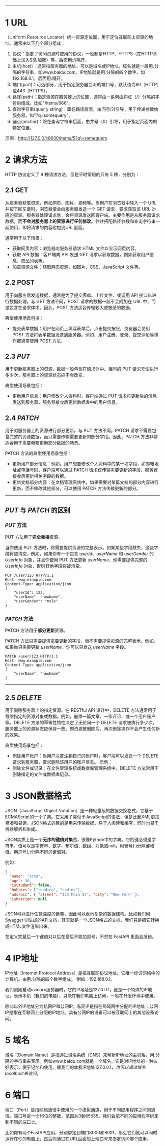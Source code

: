 ‍

---

# 1 URL

（Uniform Resource Locator）统一资源定位器，用于定位互联网上资源的地址。通常由以下几个部分组成：

1. 协议：指定了访问资源时使用的协议，一般都是HTTP、HTTPS（在HTTP基础上加入SSL加密）等。后面用://隔开。
2. 主机(host)：通常指服务器的地址，可以是域名或IP地址。域名就是一段用.分隔的字符串，如www.baidu.com。IP地址就是用.分隔的四个数字，如192.168.0.1。后面用:隔开。
3. 端口(port)：可选部分，用于指定服务器监听的端口号，默认值为80（HTTP）或443（HTTPS）。
4. 路径(path)：指定资源在服务器上的位置，通常由一系列由斜杠（/）分隔的字符串组成。比如"/items/666"。
5. 查询字符串(quer y string)：跟在路径后面，由问号(?)引导，用于传递参数给服务器。如"?q\=somequery"。
6. 锚点(anchor)：跟在查询字符串后面，由井号（#）引导，用于指定页面内的特定位置。

示例：http://127.0.0.1:8000/items/5?q\=somequery

# 2 请求方法

HTTP 协议定义了 9 种请求方法，但是平时常用的只有 5 种，分别为：

## 2.1 **GET**

从服务器获取资源，例如网页、图片、视频等。当用户在浏览器中输入一个 URL 并按下回车键时，浏览器便会向服务器发送一个 GET 请求，要求获取该 URL 对应的资源。服务器处理请求后，会将资源发送回客户端。主要作用是从服务器请求数据，而**不会对服务器上的资源进行任何修改**。往往搭配路径参数和查询字符串一起使用，即将请求的内容附加到URL里面。

通常用于以下场景：

- 获取网页内容：浏览器向服务器请求 HTML 文件以显示网页内容。
- 获取 API 数据：客户端向 API 发送 GET 请求以获取数据，例如获取用户信息、商品列表等。
- 加载资源文件：获取静态资源，如图片、CSS、JavaScript 文件等。

## 2.2 **POST**

用于向服务器发送数据，通常是为了提交表单、上传文件、或调用 API 接口以进行数据处理。与 GET 方法不同，POST 请求的数据一般不会附加在 URL 中，而是包含在请求体中。因此，POST 方法适合传输较大或敏感的数据。

典型使用场景包括：

- 提交表单数据：用户在网页上填写表单后，点击提交按钮，浏览器会使用 POST 方法将表单数据发送到服务器。例如，用户注册、登录、提交评论等操作都通常使用 POST 方法。

## 2.3 *PUT*

用于更新服务器上的资源，数据一般包含在请求体中。相同的 PUT 请求无论执行多少次，服务器上的资源状态应不会改变。

典型使用场景包括：

- 更新用户信息：用户修改个人资料时，客户端通过 PUT 请求将更新后的信息发送到服务器，服务器接收后更新数据库中的用户信息。

## 2.4 *PATCH*

用于对服务器上的资源进行部分更新。与 PUT 方法不同，PATCH 请求不需要包含完整的资源数据，而只需要传输需要更新的部分字段。因此，PATCH 方法非常适合用于需要频繁更新部分数据的场景。

PATCH 方法的典型使用场景包括：

- 更新用户部分信息：例如，用户想要修改个人资料中的某一项字段，如邮箱地址或电话号码，客户端可以通过 PATCH 请求仅传输需要更新的字段，服务器接收后更新相关字段的数据。
- 更新文档部分内容：在文档管理系统中，如果需要对某篇文档的部分内容进行更新，而不修改其他部分，可以使用 PATCH 方法传输更新的部分。

---

## *PUT* 与 *PATCH* 的区别

### *PUT* 方法

PUT 方法用于**完全替换**资源。

当你使用 PUT 方法时，你需要提供资源的完整表示。如果某些字段缺失，这些字段将被清空。例如，如果你有一个包含 *userId*、*userName* 和 *userGender* 的 *UserInfo* 对象，并且你使用 PUT 方法更新 *userName*，你需要提供完整的 *UserInfo* 对象，否则其他字段将被清空。

```
PUT /user/123 HTTP/1.1
Host: www.example.com
Content-Type: application/json
{
	"userId": 123,
	"userName": "newName",
	"userGender": "male"
}
```

### *PATCH* 方法

PATCH 方法用于**部分更新**资源。

PATCH 方法只需要提供需要更新的字段，而不需要提供资源的完整表示。例如，如果你只需要更新 *userName*，你可以只发送 *userName* 字段。

```
PATCH /user/123 HTTP/1.1
Host: www.example.com
Content-Type: application/json
{
	"userName": "newName"
}
```

---

## 2.5 *DELETE*

用于删除服务器上的指定资源。在 RESTful API 设计中，DELETE 方法通常用于移除指定的资源对象或数据。例如，删除一篇文章、一条评论、或一个用户账户等。DELETE 方法的幂等性特性决定了无论同一个 DELETE 请求被执行多少次，服务器上的资源状态应保持一致，即资源被删除后，再次删除操作不会产生任何新的效果。

典型使用场景包括：

- 删除用户账户：当用户决定注销自己的账户时，客户端可以发送一个 DELETE 请求到服务器，要求删除该用户的账户信息。 示例：
- 删除文件或记录：在文件管理系统或数据库管理系统中，DELETE 方法常用于删除指定的文件或数据库记录。

# 3 JSON数据格式

JSON（JavaScript Object Notation）是一种轻量级的数据交换格式，它基于ECMAScript的一个子集。它采用了类似于JavaScript的语法，但是比起XML更加紧凑和易读。JSON格式的目的是用来传输数据，易于人阅读和编写，同时也易于机器解析和生成。

JSON实质上是一个**无序的键值对集合**，很像Python中的字典。它的键必须是字符串，值可以是字符串、数字、布尔值、数组、对象或null。用冒号(:)分隔键和值，用逗号(,)分隔不同的键值对。

例如：

```json
{
  "name": "John",
  "age": 30,
  "isStudent": false,
  "hobbies": ["reading", "coding"],
  "address": { "street": "123 Main St", "city": "New York" },
  "isMarried": null
}
```

JSON可以进行任意深度的嵌套，因此可以表示复杂的数据结构。比如我们用Swagger UI生成的API文档，其实就是一个JSON格式的文档，我们只是把它转换成HTML文件渲染出来。

在定义完最后一个键值对以后在最后不能加逗号，不然在 FastAPI 里面会报错。

# 4 IP地址

IP地址（Internet Protocol Address）是指互联网协议地址，它唯一标识网络中的计算机。由用.分隔的四个数字组成。 例如：192.168.0.1。

我们刚刚启动uvicorn服务器时，它的IP地址是127.0.0.1，这是一个特殊的IP地址，表示本机（我们的电脑），只能在我们电脑上访问，一般在开发环境中使用。

除此以外IP地址分为私网IP和公网IP。私网IP是指在局域网中分配的IP地址；公网IP是指在互联网上分配的IP地址。具有公网IP的设备可以被互联网上的其他设备访问。

# 5 域名

域名（Domain Name）是指通过域名系统（DNS）来解析IP地址的主机名，用.分隔的字符串来表示。例如www.baidu.com就是一个域名。它是对IP地址的一种友好表示，便于记忆和使用。像我们的本机IP地址127.0.0.1，*也可以通过域名localhost来访问*。

# 6 端口

端口（Port）是指网络通信中使用的一个虚拟通道，用于不同应用程序之间的通信。端口号是一个16位的整数，范围从0到65535。我们会把不同的应用程序绑定到不同的端口上。

比如你有两个FastAPI应用，分别绑定到端口8000和8001，那么它们就可以同时运行在你的电脑上，然后你通过在URL后面加上端口号来指定访问哪个应用。
